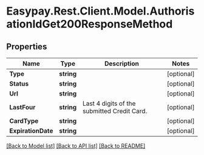# Easypay.Rest.Client.Model.AuthorisationIdGet200ResponseMethod

## Properties

Name | Type | Description | Notes
------------ | ------------- | ------------- | -------------
**Type** | **string** |  | [optional] 
**Status** | **string** |  | [optional] 
**Url** | **string** |  | [optional] 
**LastFour** | **string** | Last 4 digits of the submitted Credit Card. | [optional] 
**CardType** | **string** |  | [optional] 
**ExpirationDate** | **string** |  | [optional] 

[[Back to Model list]](../README.md#documentation-for-models) [[Back to API list]](../README.md#documentation-for-api-endpoints) [[Back to README]](../README.md)

